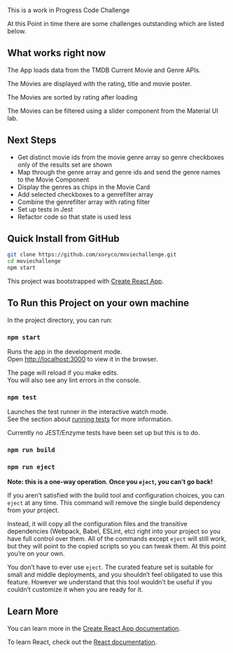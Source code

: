 This is a work in Progress Code Challenge

At this Point in time there are some challenges outstanding which are listed below.


## What works right now 

The App loads data from the TMDB Current Movie and Genre APIs.

The Movies are displayed with the rating, title and movie poster.

The Movies are sorted by rating after loading

The Movies can be filtered using a slider component from the Material UI lab. 



## Next Steps

- Get distinct movie ids from the movie genre array so genre checkboxes only of the results set are shown
- Map through the genre array and genre ids and send the genre names to the Movie Component 
- Display the genres as chips in the Movie Card 
- Add selected checkboxes to a genrefilter array 
- Combine the genrefilter array with rating filter 
- Set up tests in Jest 
- Refactor code so that state is used less




## Quick Install from GitHub

```sh
git clone https://github.com/xoryco/moviechallenge.git
cd moviechallenge
npm start
```



This project was bootstrapped with [Create React App](https://github.com/facebook/create-react-app).

## To Run this Project on your own machine

In the project directory, you can run:

### `npm start`

Runs the app in the development mode.<br>
Open [http://localhost:3000](http://localhost:3000) to view it in the browser.

The page will reload if you make edits.<br>
You will also see any lint errors in the console.

### `npm test`

Launches the test runner in the interactive watch mode.<br>
See the section about [running tests](https://facebook.github.io/create-react-app/docs/running-tests) for more information.

Currently no JEST/Enzyme tests have been set up but this is to do.

### `npm run build`

### `npm run eject`

**Note: this is a one-way operation. Once you `eject`, you can’t go back!**

If you aren’t satisfied with the build tool and configuration choices, you can `eject` at any time. This command will remove the single build dependency from your project.

Instead, it will copy all the configuration files and the transitive dependencies (Webpack, Babel, ESLint, etc) right into your project so you have full control over them. All of the commands except `eject` will still work, but they will point to the copied scripts so you can tweak them. At this point you’re on your own.

You don’t have to ever use `eject`. The curated feature set is suitable for small and middle deployments, and you shouldn’t feel obligated to use this feature. However we understand that this tool wouldn’t be useful if you couldn’t customize it when you are ready for it.

## Learn More

You can learn more in the [Create React App documentation](https://facebook.github.io/create-react-app/docs/getting-started).

To learn React, check out the [React documentation](https://reactjs.org/).
